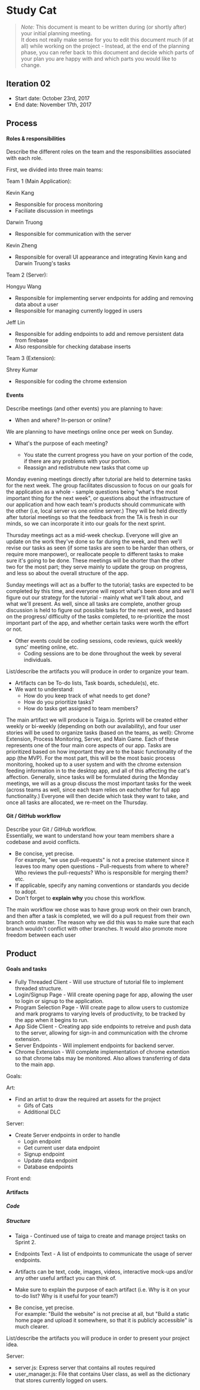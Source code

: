 # Study Cat

 > _Note:_ This document is meant to be written during (or shortly after) your initial planning meeting.     
 > It does not really make sense for you to edit this document much (if at all) while working on the project - Instead, at the end of the planning phase, you can refer back to this document and decide which parts of your plan you are happy with and which parts you would like to change.


## Iteration 02

 * Start date: October 23rd, 2017
 * End date: November 17th, 2017

## Process

#### Roles & responsibilities

Describe the different roles on the team and the responsibilities associated with each role.


First, we divided into three main teams:

Team 1 (Main Application): 

Kevin Kang

- Responsible for process monitoring
- Faciliate discussion in meetings


Darwin Truong

- Responsible for communication with the server


Kevin Zheng

- Responsible for overall UI appearance and integrating Kevin kang and Darwin Truong's tasks

Team 2 (Server): 

Hongyu Wang

- Responsible for implementing server endpoints for adding and removing data about a user
- Responsible for managing currently logged in users

Jeff Lin

- Responsible for adding endpoints to add and remove persistent data from firebase
- Also responsible for checking database inserts

Team 3 (Extension): 

Shrey Kumar

- Responsible for coding the chrome extension

#### Events

Describe meetings (and other events) you are planning to have:

 * When and where? In-person or online?

 We are planning to have meetings online once per week on Sunday.

 * What's the purpose of each meeting?

    - You state the current progress you have on your portion of the code, if there are any problems with your portion.
    - Reassign and redistrubute new tasks that come up
    
Monday evening meetings directly after tutorial are held to determine tasks for the next week. The group facilitates discussion to focus on our goals for the application as a whole - sample questions being "what's the most important thing for the next week", or questions about the infrastructure of our application and how each team's products should communicate with the other (i.e, local server vs one online server.)
They will be held directly after tutorial meetings so that the feedback from the TA is fresh in our minds, so we can incorporate it into our goals for the next sprint.

Thursday meetings act as a mid-week checkup. Everyone will give an update on the work they've done so far during the week, and then we'll revise our tasks as seen (if some tasks are seen to be harder than others, or require more manpower), or reallocate people to different tasks to make sure it's going to be done.
These meetings will be shorter than the other two for the most part; they serve mainly to update the group on progress, and less so about the overall structure of the app.

Sunday meetings will act as a buffer to the tutorial; tasks are expected to be completed by this time, and everyone will report what's been done and we'll figure out our strategy for the tutorial - mainly what we'll talk about, and what we'll present. As well, since all tasks are complete, another group discussion is held to figure out possible tasks for the next week, and based on the progress/ difficulty of the tasks completed, to re-prioritize the most important part of the app, and whether certain tasks were worth the effort or not.

 * Other events could be coding sessions, code reviews, quick weekly sync' meeting online, etc.
     - Coding sessions are to be done throughout the week by several individuals.

List/describe the artifacts you will produce in order to organize your team.       

 * Artifacts can be To-do lists, Task boards, schedule(s), etc.
 * We want to understand:
   * How do you keep track of what needs to get done?
   * How do you prioritize tasks?
   * How do tasks get assigned to team members?

The main artifact we will produce is Taiga.io. Sprints will be created either weekly or bi-weekly (depending on both our availability), and four user stories will be used to organize tasks (based on the teams, as well): Chrome Extension, Process Monitoring, Server, and Main Game. Each of these represents one of the four main core aspects of our app.
Tasks are prioritized based on how important they are to the basic functionality of the app (the MVP). For the most part, this will be the most basic process monitoring, hooked up to a user system and with the chrome extension feeding information in to the desktop app, and all of this affecting the cat's affection.
Generally, since tasks will be formulated during the Monday meetings, we will as a group discuss the most important tasks for the week (across teams as well, since each team relies on eachother for full app functionality.) Everyone will then decide which task they want to take, and once all tasks are allocated, we re-meet on the Thursday.

#### Git / GitHub workflow

Describe your Git / GitHub workflow.     
Essentially, we want to understand how your team members share a codebase and avoid conflicts.

 * Be concise, yet precise.      
For example, "we use pull-requests" is not a precise statement since it leaves too many open questions - Pull-requests from where to where? Who reviews the pull-requests? Who is responsible for merging them? etc.
 * If applicable, specify any naming conventions or standards you decide to adopt.
 * Don't forget to **explain why** you chose this workflow.

The main workflow we chose was to have group work on their own branch, and then after a task is completed, we will do a pull request from their own branch onto master. The reason why we did this was to make sure that each branch wouldn't conflict with other branches. It would also promote more freedom between each user 

## Product

#### Goals and tasks

 * Fully Threaded Client - Will use structure of tutorial file to implement threaded structure.
 * Login/Signup Page - Will create opening page for app, allowing the user to login or signup to the application.
 * Program Selection Page - Will create page to allow users to customize and mark programs to varying levels of productivity, to be tracked by the app when it begins to run.
 * App Side Client - Creating app side endpoints to retreive and push data to the server, allowing for sign-in and communication with the chrome extension.
 * Server Endpoints - Will implement endpoints for backend server.
 * Chrome Extension - Will complete implementation of chrome extention so that chrome tabs may be monitored. Also allows transferring of data to the main app.

Goals:

Art:

- Find an artist to draw the required art assets for the project
    + Gifs of Cats
    + Additional DLC

Server:

- Create Server endpoints in order to handle 
    + Login endpoint
    + Get current user data endpoint
    + Signup endpoint
    + Update data endpoint
    + Database endpoints

Front end:

#### Artifacts

##### Code
 


##### Structure

 * Taiga - Continued use of taiga to create and manage project tasks on Sprint 2.
 * Endpoints Text - A list of endpoints to communicate the usage of server endpoints.

 * Artifacts can be text, code, images, videos, interactive mock-ups and/or any other useful artifact you can think of.
 * Make sure to explain the purpose of each artifact (i.e. Why is it on your to-do list? Why is it useful for your team?)
 * Be concise, yet precise.         
   For example: "Build the website" is not precise at all, but "Build a static home page and upload it somewhere, so that it is publicly accessible" is much clearer.


List/describe the artifacts you will produce in order to present your project idea.

Server:

- server.js: Express server that contains all routes required
- user_manager.js: File that contains User class, as well as the dictionary that stores currently logged on users.


